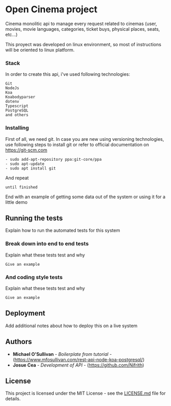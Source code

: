 # Open Cinema project

Cinema monolitic api to manage every request related to cinemas (user, movies, movie languages, categories, ticket buys,
physical places, seats, etc...)

This proyect was developed on linux environment, so most of instructions will be oriented to linux platform.


### Stack

In order to create this api, i've used following technologies:

```
Git
NodeJs
Koa
Koabodyparser
dotenv
Typescript
PostgreSQL
and others

```

### Installing

First of all, we need git. In case you are new using versioning technologies, use following steps to install git or refer to official documentation on https://git-scm.com

```
- sudo add-apt-repository ppa:git-core/ppa
- sudo apt-update
- sudo apt install git
```

And repeat

```
until finished
```

End with an example of getting some data out of the system or using it for a little demo

## Running the tests

Explain how to run the automated tests for this system

### Break down into end to end tests

Explain what these tests test and why

```
Give an example
```

### And coding style tests

Explain what these tests test and why

```
Give an example
```

## Deployment

Add additional notes about how to deploy this on a live system

## Authors

* **Michael O'Sullivan** - *Boilerplate from tutorial* - (https://www.mfosullivan.com/rest-api-node-koa-postgresql/)
* **Josue Cea** -  *Development of API* - (https://github.com/Nifrith)

## License

This project is licensed under the MIT License - see the [LICENSE.md](LICENSE.md) file for details.